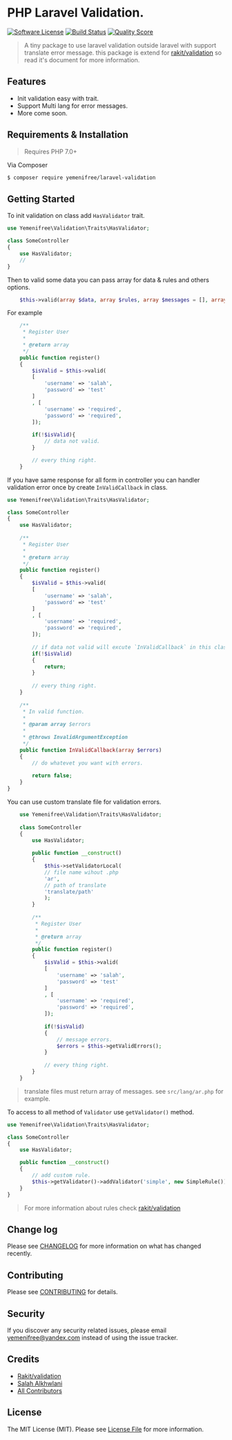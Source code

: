 # PHP Laravel Validation.

[![Software License][ico-license]](LICENSE.md)
[![Build Status][ico-build]][link-build]
[![Quality Score][ico-code-quality]][link-code-quality]

> A tiny package to use laravel validation outside laravel with support translate error message. this package is extend for [rakit/validation](https://github.com/rakit/validation) so read it's document for more information.

## Features

- Init validation easy with trait.
- Support Multi lang for error messages.
- More come soon.

## Requirements & Installation

> Requires PHP 7.0+

Via Composer

``` bash
$ composer require yemenifree/laravel-validation
```

## Getting Started

To init validation on class add `HasValidator` trait.

```php
use Yemenifree\Validation\Traits\HasValidator;

class SomeController
{
    use HasValidator;
    //
}
```

Then to valid some data you can pass array for data & rules and others options.
 

```php
    $this->valid(array $data, array $rules, array $messages = [], array $aliases = [])
```

For example

```php
    /**
     * Register User
     *
     * @return array
     */
    public function register()
    {
        $isValid = $this->valid(
        [
            'username' => 'salah',
            'password' => 'test'
        ]
        , [
            'username' => 'required',
            'password' => 'required',
        ]);
        
        if(!$isValid){
            // data not valid.
        }

        // every thing right.
    }
```

If you have same response for all form in controller you can handler validation error once by create `InValidCallback` in class.

```php
use Yemenifree\Validation\Traits\HasValidator;

class SomeController
{
    use HasValidator;
    
    /**
     * Register User
     *
     * @return array
     */
    public function register()
    {
        $isValid = $this->valid(
        [
            'username' => 'salah',
            'password' => 'test'
        ]
        , [
            'username' => 'required',
            'password' => 'required',
        ]);
        
        // if data not valid will excute `InValidCallback` in this class.
        if(!$isValid)
        {
            return;
        }
        
        // every thing right.
    }
    
    /**
     * In valid function.
     *
     * @param array $errors
     *
     * @throws InvalidArgumentException
     */
    public function InValidCallback(array $errors)
    {
        // do whatevet you want with errors.
        
        return false;
    }
}
```

You can use custom translate file for validation errors.

```php
    use Yemenifree\Validation\Traits\HasValidator;
    
    class SomeController
    {
        use HasValidator;
        
        public function __construct()
        {
            $this->setValidatorLocal(
            // file name wihout .php
            'ar',
            // path of translate
            'translate/path'
            );
        }
        
        /**
         * Register User
         *
         * @return array
         */
        public function register()
        {
            $isValid = $this->valid(
            [
                'username' => 'salah',
                'password' => 'test'
            ]
            , [
                'username' => 'required',
                'password' => 'required',
            ]);
            
            if(!$isValid)
            {
                // message errors.
                $errors = $this->getValidErrors();
            }
            
            // every thing right.
        }
    }
```

> translate files must return array of messages. see `src/lang/ar.php` for example.

To access to all method of `Validator` use `getValidator()` method.


```php
use Yemenifree\Validation\Traits\HasValidator;

class SomeController
{
    use HasValidator;

    public function __construct()
    {
        // add custom rule.
        $this->getValidator()->addValidator('simple', new SimpleRule());
    }
}
```

> For more information about rules check [rakit/validation](https://github.com/rakit/validation)

## Change log

Please see [CHANGELOG](CHANGELOG.md) for more information on what has changed recently.

## Contributing

Please see [CONTRIBUTING](CONTRIBUTING.md) for details.

## Security

If you discover any security related issues, please email yemenifree@yandex.com instead of using the issue tracker.

## Credits

- [Rakit/validation](https://github.com/rakit/validation)
- [Salah Alkhwlani][link-author]
- [All Contributors][link-contributors]

## License

The MIT License (MIT). Please see [License File](LICENSE.md) for more information.

[ico-license]: https://img.shields.io/badge/license-MIT-brightgreen.svg?style=flat-square
[ico-code-quality]: https://scrutinizer-ci.com/g/yemenifree/laravel-validation/badges/quality-score.png?b=master
[ico-build]: https://scrutinizer-ci.com/g/yemenifree/laravel-validation/badges/build.png?b=master

[link-author]: https://github.com/yemenifree
[link-contributors]: ../../contributors
[link-code-quality]: https://scrutinizer-ci.com/g/yemenifree/laravel-validation/code-structure
[link-build]: https://scrutinizer-ci.com/g/yemenifree/laravel-validation/build-status/maste
[link-last-version]: https://api.github.com/repos/yemenifree/laravel-validation/zipball

